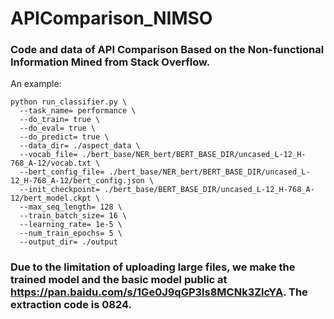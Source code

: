 # APIComparison_NIMSO
### Code and data of API Comparison Based on the Non-functional Information Mined from Stack Overflow. 
An example: 
```
python run_classifier.py \
  --task_name= performance \
  --do_train= true \
  --do_eval= true \
  --do_predict= true \
  --data_dir= ./aspect_data \
  --vocab_file= ./bert_base/NER_bert/BERT_BASE_DIR/uncased_L-12_H-768_A-12/vocab.txt \
  --bert_config_file= ./bert_base/NER_bert/BERT_BASE_DIR/uncased_L-12_H-768_A-12/bert_config.json \
  --init_checkpoint= ./bert_base/BERT_BASE_DIR/uncased_L-12_H-768_A-12/bert_model.ckpt \
  --max_seq_length= 128 \
  --train_batch_size= 16 \
  --learning_rate= 1e-5 \
  --num_train_epochs= 5 \
  --output_dir= ./output
```
### Due to the limitation of uploading large files, we make the trained model and the basic model public at https://pan.baidu.com/s/1Ge0J9qGP3ls8MCNk3ZlcYA. The extraction code is 0824.

